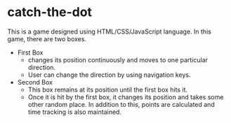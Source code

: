 # catch-the-dot
This is a game designed using HTML/CSS/JavaScript language.
In this game, there are two boxes.
- First Box
  - changes its position continuously and moves to one particular direction.
  - User can change the direction by using navigation keys.
- Second Box
  - This box remains at its position until the first box hits it.
  - Once it is hit by the first box, it changes its position and takes some other random place.
In addition to this, points are calculated and time tracking is also maintained.
